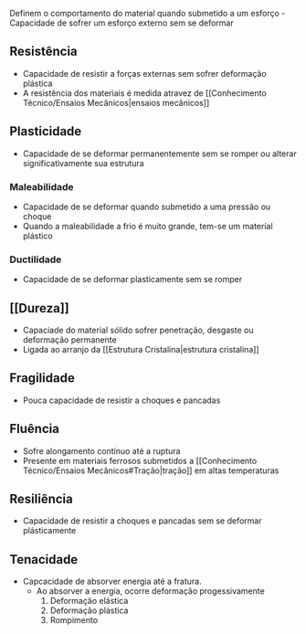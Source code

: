 Definem o comportamento do material quando submetido a um esforço
	- Capacidade de sofrer um esforço externo sem se deformar

## Resistência
- Capacidade de resistir a forças externas sem sofrer deformação plástica
- A resistência dos materiais é medida atravez de [[Conhecimento Técnico/Ensaios Mecânicos|ensaios mecânicos]]

## Plasticidade
- Capacidade de se deformar permanentemente sem se romper ou alterar significativamente sua estrutura
### Maleabilidade
 - Capacidade de se deformar quando submetido a uma pressão ou choque
 - Quando a maleabilidade a frio é muito grande, tem-se um material plástico

### Ductilidade
 - Capacidade de se deformar plasticamente sem se romper

## [[Dureza]]
 - Capaciade do material sólido sofrer penetração, desgaste ou deformação permanente
- Ligada ao arranjo da [[Estrutura Cristalina|estrutura cristalina]]

## Fragilidade
- Pouca capacidade de resistir a choques e pancadas

## Fluência
- Sofre alongamento contínuo até a ruptura
- Presente em materiais ferrosos submetidos a [[Conhecimento Técnico/Ensaios Mecânicos#Tração|tração]] em altas temperaturas

## Resiliência
- Capacidade de resistir a choques e pancadas sem se deformar plásticamente

## Tenacidade 
 - Capcacidade de absorver energia até a fratura.
	 - Ao absorver a energia, ocorre deformação progessivamente
		 1. Deformação elástica
		 2. Deformação plástica
		 3. Rompimento
